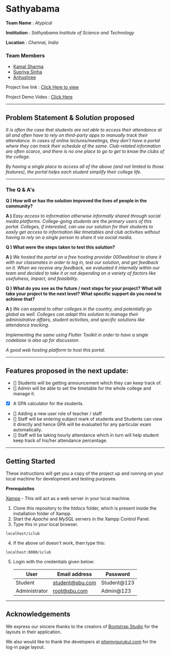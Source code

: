 
# Sathyabama
**Team Name** : *Atypical*

**Institution** : *Sathyabama Institute of Science and Technology*

**Location** : *Chennai, India*

### Team Members
- [Kamal Sharma](https://www.linkedin.com/in/kamaldgrt/)
- [Supriya Sinha](https://www.linkedin.com/in/supriya-sinha-41922316a/)
- [Anhushree](https://www.linkedin.com/in/anhushree/)

Project live link : [Click Here to view](https://sathyabamaist.000webhostapp.com/)

Project Demo Video : [Click Here](https://www.youtube.com/watch?v=hdWES_BzIZU)
___
## Problem Statement & Solution proposed

_It is often the case that students are not able to access their attendance at all and often have to rely on third-party apps to manually track their attendance. In cases of online lectures/meetings, they don’t have a portal where they can track their schedule of the same. Club-related information are often scarce, and there is no one place to go to get to know the clubs of the college._

_By having a single place to access all of the above (and not limited to those features), the portal helps each student simplify their college life._

---
### The Q & A's
**Q ) How will or has the solution improved the lives of people in the community?**

**A )** *Easy access to information otherwise informally shared through social media platforms. College-going students are the primary users of this portal. Colleges, if interested, can use our solution for their students to easily get access to information like timetables and club activities without having to rely on a single person to share it via social media.*

**Q ) What were the steps taken to test this solution?**

**A )** _We hosted the portal on a free hosting provider 000webhost to share it with our classmates in order to log in, test our solution, and get feedback on it. When we receive any feedback, we evaluated it internally within our team and decided to take it or not depending on a variety of factors like usefulness, impact, and feasibility._

**Q ) What do you see as the future / next steps for your project? What will take your project to the next level? What specific support do you need to achieve that?**

**A )** _We can expand to other colleges in the country, and potentially go global as well. Colleges can adapt this solution to manage their administrative affairs, student activities, and specific solutions like attendance tracking._

_Implementing the same using Flutter Toolkit in order to have a single codebase is also up for discussion._

_A good web hosting platform to host this portal._

___

## Features proposed in the next update:
- [] Students will be getting announcement which they can keep track of.
- [] Admin will be able to set the timetable for the whole college and manage it.
- [x] A GPA calculator for the students.
- [] Adding a new user role of teacher / staff
- [] Staff will be entering subject mark of students and Students can view it directly and hence GPA will be evaluated for any particular exam automatically.
- [] Staff will be taking hourly attendance which in turn will help student keep track of his/her attendance percentage.

---

## Getting Started

These instructions will get you a copy of the project up and running on your local machine for development and testing purposes. 

**Prerequisites**

[Xampp](https://www.apachefriends.org/index.html) - This will act as a web server in your local machine.
1) Clone this repository to the *htdocs* folder, which is present inside the installation folder of Xampp.
2) Start the *Apache* and *MySQL* servers in the Xampp Control Panel.
3) Type this in your local browser.
		
```
localhost/iclub
```

4) If the above url doesn't work, then type this: 

```
localhost:8080/iclub
```

5) Login with the credentials given below:

	| User |Email address | Password |
	|--|--| --|
	| Student | student@sbu.com | Student@123 |
	| Administrator | root@sbu.com | Admin@123 |
	
	
---
## Acknowledgements

We express our sincere thanks to the creators of [Bootstrap Studio](https://bootstrapstudio.io/) for the layouts in their application.

We also would like to thank the developers at [phpmygurukul.com](https://phpgurukul.com/) for the log-in page layout.
